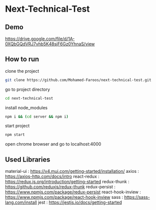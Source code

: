 # Next-Technical-Test

## Demo
https://drive.google.com/file/d/1A-0XQbGQdVRJ7vhb5K48sjF6Gz0YhnaS/view


## How to run

clone the project

```bash
git clone https://github.com/Mohamed-Faroos/next-technical-test.git
```

go to project directory
```bash
cd next-technical-test
```

install node_modules

```bash
npm i && (cd server && npm i)
```

start project

```bash
npm start
```

open chrome browser and go to localhost:4000

## Used Libraries
material-ui : https://v4.mui.com/getting-started/installation/
axios : https://axios-http.com/docs/intro
react-redux : https://redux.js.org/introduction/getting-started
redux-thunk : https://github.com/reduxjs/redux-thunk
redux-persist : https://www.npmjs.com/package/redux-persist
react-hook-inview : https://www.npmjs.com/package/react-hook-inview
sass : https://sass-lang.com/install
jest : https://jestjs.io/docs/getting-started
